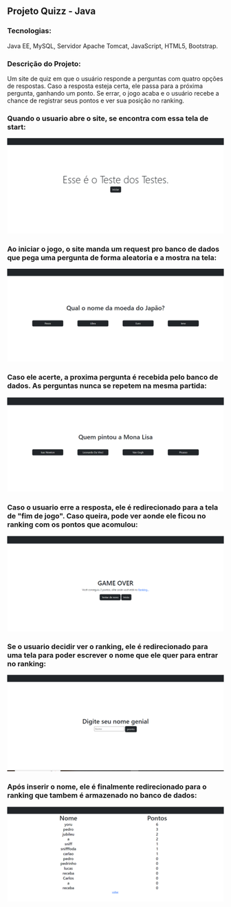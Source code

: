 ## Projeto Quizz - Java
### Tecnologias: 
Java EE, MySQL, Servidor Apache Tomcat, JavaScript, HTML5, Bootstrap.

### Descrição do Projeto: 
Um site de quiz em que o usuário responde a perguntas com quatro opções de respostas. Caso a resposta esteja certa, ele passa para a próxima pergunta, ganhando um ponto. Se errar, o jogo acaba e o usuário recebe a chance de registrar seus pontos e ver sua posição no ranking.

### Quando o usuario abre o site, se encontra com essa tela de start:
<img src="src/main/webapp/imagens/screenshot1.png">



### Ao iniciar o jogo, o site manda um request pro banco de dados que pega uma pergunta de forma aleatoria e a mostra na tela:
<img src="src/main/webapp/imagens/screenshot2.png">



### Caso ele acerte, a proxima pergunta é recebida pelo banco de dados. As perguntas nunca se repetem na mesma partida:
<img src="src/main/webapp/imagens/screenshot3.png">



### Caso o usuario erre a resposta, ele é redirecionado para a tela de "fim de jogo". Caso queira, pode ver aonde ele ficou no ranking com os pontos que acomulou:
<img src="src/main/webapp/imagens/screenshot4.png">



### Se o usuario decidir ver o ranking, ele é redirecionado para uma tela para poder escrever o nome que ele quer para entrar no ranking:
<img src="src/main/webapp/imagens/screenshot5.png">



### Após inserir o nome, ele é finalmente redirecionado para o ranking que tambem é armazenado no banco de dados:
<img src="src/main/webapp/imagens/screenshot6.png">
